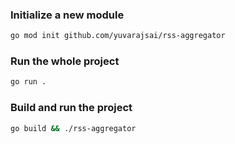 ### Initialize a new module

```bash
go mod init github.com/yuvarajsai/rss-aggregator
```

### Run the whole project

```bash
go run .
```

### Build and run the project

```bash
go build && ./rss-aggregator
```
